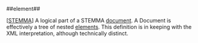 ##element##

\[[STEMMA](SOURCES.md#STEMMA)\] A logical part of a STEMMA [document](document.md). A Document is effectively a tree of nested [elements](element.md). This definition is in keeping with the XML interpretation, although technically distinct.
